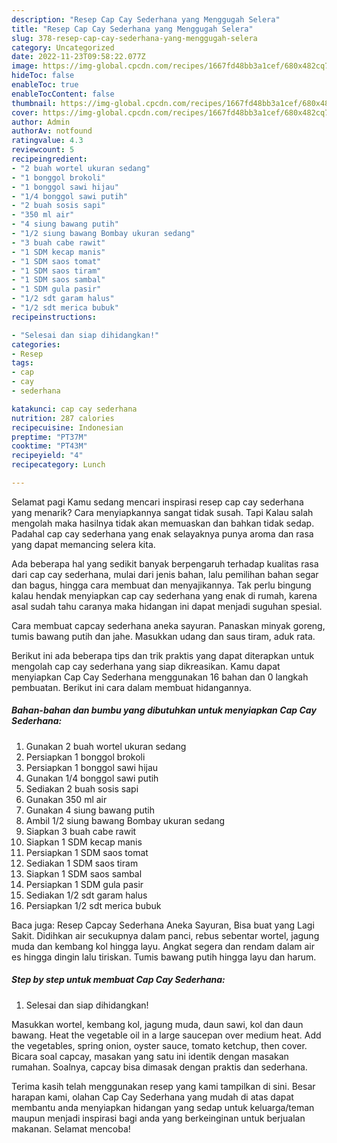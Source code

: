 ```yaml
---
description: "Resep Cap Cay Sederhana yang Menggugah Selera"
title: "Resep Cap Cay Sederhana yang Menggugah Selera"
slug: 378-resep-cap-cay-sederhana-yang-menggugah-selera
category: Uncategorized
date: 2022-11-23T09:58:22.077Z
image: https://img-global.cpcdn.com/recipes/1667fd48bb3a1cef/680x482cq70/cap-cay-sederhana-foto-resep-utama.jpg
hideToc: false
enableToc: true
enableTocContent: false
thumbnail: https://img-global.cpcdn.com/recipes/1667fd48bb3a1cef/680x482cq70/cap-cay-sederhana-foto-resep-utama.jpg
cover: https://img-global.cpcdn.com/recipes/1667fd48bb3a1cef/680x482cq70/cap-cay-sederhana-foto-resep-utama.jpg
author: Admin
authorAv: notfound
ratingvalue: 4.3
reviewcount: 5
recipeingredient:
- "2 buah wortel ukuran sedang"
- "1 bonggol brokoli"
- "1 bonggol sawi hijau"
- "1/4 bonggol sawi putih"
- "2 buah sosis sapi"
- "350 ml air"
- "4 siung bawang putih"
- "1/2 siung bawang Bombay ukuran sedang"
- "3 buah cabe rawit"
- "1 SDM kecap manis"
- "1 SDM saos tomat"
- "1 SDM saos tiram"
- "1 SDM saos sambal"
- "1 SDM gula pasir"
- "1/2 sdt garam halus"
- "1/2 sdt merica bubuk"
recipeinstructions:

- "Selesai dan siap dihidangkan!"
categories:
- Resep
tags:
- cap
- cay
- sederhana

katakunci: cap cay sederhana 
nutrition: 287 calories
recipecuisine: Indonesian
preptime: "PT37M"
cooktime: "PT43M"
recipeyield: "4"
recipecategory: Lunch

---
```



Selamat pagi Kamu sedang mencari inspirasi resep cap cay sederhana yang menarik? Cara menyiapkannya sangat tidak susah. Tapi Kalau salah mengolah maka hasilnya tidak akan memuaskan dan bahkan tidak sedap. Padahal cap cay sederhana yang enak selayaknya punya aroma dan rasa yang dapat memancing selera kita.


Ada beberapa hal yang sedikit banyak berpengaruh terhadap kualitas rasa dari cap cay sederhana, mulai dari jenis bahan, lalu pemilihan bahan segar dan bagus, hingga cara membuat dan menyajikannya. Tak perlu bingung kalau hendak menyiapkan cap cay sederhana yang enak di rumah, karena asal sudah tahu caranya maka hidangan ini dapat menjadi suguhan spesial.

Cara membuat capcay sederhana aneka sayuran. Panaskan minyak goreng, tumis bawang putih dan jahe. Masukkan udang dan saus tiram, aduk rata.


Berikut ini ada beberapa tips dan trik praktis yang dapat diterapkan untuk mengolah cap cay sederhana yang siap dikreasikan. Kamu dapat menyiapkan Cap Cay Sederhana menggunakan 16 bahan dan 0 langkah pembuatan. Berikut ini cara dalam membuat hidangannya.

<!--inarticleads1-->

##### Bahan-bahan dan bumbu yang dibutuhkan untuk menyiapkan Cap Cay Sederhana:

1. Gunakan 2 buah wortel ukuran sedang
1. Persiapkan 1 bonggol brokoli
1. Persiapkan 1 bonggol sawi hijau
1. Gunakan 1/4 bonggol sawi putih
1. Sediakan 2 buah sosis sapi
1. Gunakan 350 ml air
1. Gunakan 4 siung bawang putih
1. Ambil 1/2 siung bawang Bombay ukuran sedang
1. Siapkan 3 buah cabe rawit
1. Siapkan 1 SDM kecap manis
1. Persiapkan 1 SDM saos tomat
1. Sediakan 1 SDM saos tiram
1. Siapkan 1 SDM saos sambal
1. Persiapkan 1 SDM gula pasir
1. Sediakan 1/2 sdt garam halus
1. Persiapkan 1/2 sdt merica bubuk


Baca juga: Resep Capcay Sederhana Aneka Sayuran, Bisa buat yang Lagi Sakit. Didihkan air secukupnya dalam panci, rebus sebentar wortel, jagung muda dan kembang kol hingga layu. Angkat segera dan rendam dalam air es hingga dingin lalu tiriskan. Tumis bawang putih hingga layu dan harum. 

<!--inarticleads2-->

##### Step by step untuk membuat Cap Cay Sederhana:


1. Selesai dan siap dihidangkan!

Masukkan wortel, kembang kol, jagung muda, daun sawi, kol dan daun bawang. Heat the vegetable oil in a large saucepan over medium heat. Add the vegetables, spring onion, oyster sauce, tomato ketchup, then cover. Bicara soal capcay, masakan yang satu ini identik dengan masakan rumahan. Soalnya, capcay bisa dimasak dengan praktis dan sederhana. 

Terima kasih telah menggunakan resep yang kami tampilkan di sini. Besar harapan kami, olahan Cap Cay Sederhana yang mudah di atas dapat membantu anda menyiapkan hidangan yang sedap untuk keluarga/teman maupun menjadi inspirasi bagi anda yang berkeinginan untuk berjualan makanan. Selamat mencoba!
